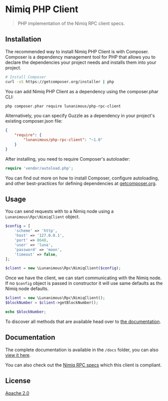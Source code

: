 # Nimiq PHP Client

> PHP implementation of the Nimiq RPC client specs.

## Installation

The recommended way to install Nimiq PHP Client is with Composer. Composer is a dependency management tool for PHP that
allows you to declare the dependencies your project needs and installs them into your project.

```sh
# Install Composer
curl -sS https://getcomposer.org/installer | php
```

You can add Nimiq PHP Client as a dependency using the composer.phar CLI:

```sh
php composer.phar require lunanimous/php-rpc-client
```

Alternatively, you can specify Guzzle as a dependency in your project's existing composer.json file:

```json
{
    "require": {
        "lunanimous/php-rpc-client": "~1.0"
    }
}
```

After installing, you need to require Composer's autoloader:

```php
require 'vendor/autoload.php';
```

You can find out more on how to install Composer, configure autoloading, and other best-practices for defining dependencies at [getcomposer.org](https://getcomposer.org).

## Usage

You can send requests with to a Nimiq node using a `Lunanimous\Rpc\NimiqClient` object.

```php
$config = [
    'scheme' => 'http',
    'host' => '127.0.0.1',
    'port' => 8648,
    'user' => 'luna',
    'password' => 'moon',
    'timeout' => false,
];

$client = new \Lunanimous\Rpc\NimiqClient($config);
```

Once we have the client, we can start communicating with the Nimiq node. If no `$config` object is passed in constructor it will use same defaults as the Nimiq node defaults.

```php
$client = new \Lunanimous\Rpc\NimiqClient();
$blockNumber = $client->getBlockNumber();

echo $blockNumber;
```

To discover all methods that are available head over to [the documentation](./tree/master/docs).

## Documentation

The complete documentation is available in the `/docs` folder, you can also [view it here](./tree/master/docs).

You can also check out the [Nimiq RPC  specs](https://github.com/nimiq/core-js/wiki/JSON-RPC-API) which this client is compliant.

## License

[Apache 2.0](LICENSE.md)
